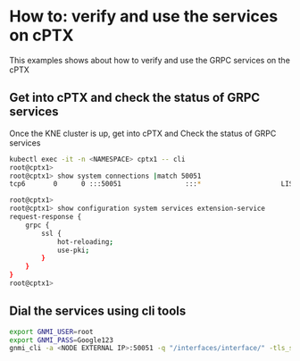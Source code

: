 # How to: verify and use the services on cPTX

This examples shows about how to verify and use the GRPC services on the cPTX

## Get into cPTX and check the status of GRPC services

Once the KNE cluster is up, get into cPTX and Check the status of GRPC services

```bash
kubectl exec -it -n <NAMESPACE> cptx1 -- cli
root@cptx1>
root@cptx1> show system connections |match 50051
tcp6       0      0 :::50051                :::*                    LISTEN      XXXXX/jsd

root@cptx1>
root@cptx1> show configuration system services extension-service
request-response {
    grpc {
        ssl {
            hot-reloading;
            use-pki;
        }
    }
}
root@cptx1>
```

## Dial the services using cli tools

```bash
export GNMI_USER=root
export GNMI_PASS=Google123
gnmi_cli -a <NODE EXTERNAL IP>:50051 -q "/interfaces/interface/" -tls_skip_verify -with_user_pass
```
